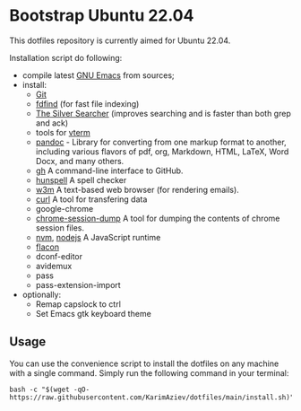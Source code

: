 # Bootstrap Ubuntu 22.04

This dotfiles repository is currently aimed for Ubuntu 22.04.

Installation script do following:

  - compile latest [GNU Emacs](https://www.gnu.org/software/emacs/) from
    sources;
  - install:
      - [Git](https://git-scm.com/)
      - [fdfind](https://github.com/sharkdp/fd) (for fast file indexing)
      - [The Silver
        Searcher](https://github.com/ggreer/the_silver_searcher)
        (improves searching and is faster than both grep and ack)
      - tools for [vterm](https://github.com/akermu/emacs-libvterm)
      - [pandoc](https://pandoc.org/installing.html) - Library for
        converting from one markup format to another, including various
        flavors of pdf, org, Markdown, HTML, LaTeX, Word Docx, and many
        others.
      - [gh](https://cli.github.com/manual/) A command-line interface to
        GitHub.
      - [hunspell](http://hunspell.github.io/) A spell checker
      - [w3m](http://w3m.sourceforge.net/) A text-based web browser (for
        rendering emails).
      - [curl](https://curl.se/) A tool for transfering data
      - google-chrome
      - [chrome-session-dump](https://github.com/lemnos/chrome-session-dump)
        A tool for dumping the contents of chrome session files.
      - [nvm](https://github.com/nvm-sh/nvm),
        [nodejs](https://nodejs.org/en/) A JavaScript runtime
      - [flacon](https://help.ubuntu.ru/wiki/flacon)
      - dconf-editor
      - avidemux
      - pass
      - pass-extension-import
  - optionally:
      - Remap capslock to ctrl
      - Set Emacs gtk keyboard theme

## Usage

You can use the convenience script to install the dotfiles on any
machine with a single command. Simply run the following command in your
terminal:

    bash -c "$(wget -qO- https://raw.githubusercontent.com/KarimAziev/dotfiles/main/install.sh)"
